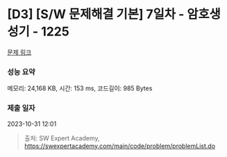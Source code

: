 # [D3] [S/W 문제해결 기본] 7일차 - 암호생성기 - 1225 

[문제 링크](https://swexpertacademy.com/main/code/problem/problemDetail.do?contestProbId=AV14uWl6AF0CFAYD) 

### 성능 요약

메모리: 24,168 KB, 시간: 153 ms, 코드길이: 985 Bytes

### 제출 일자

2023-10-31 12:01



> 출처: SW Expert Academy, https://swexpertacademy.com/main/code/problem/problemList.do